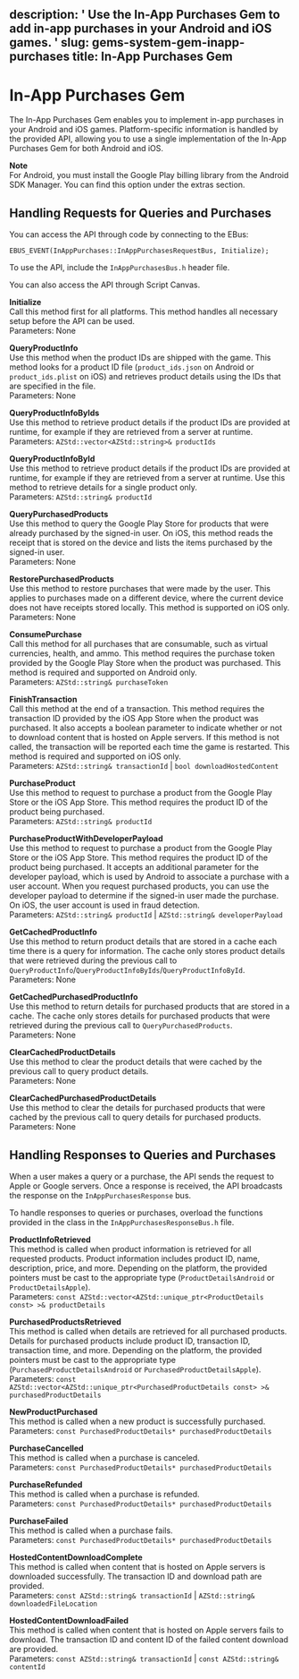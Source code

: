 description: ' Use the In-App Purchases Gem to add in-app purchases in your Android
  and iOS games. '
slug: gems-system-gem-inapp-purchases
title: In-App Purchases Gem
---
# In\-App Purchases Gem<a name="gems-system-gem-inapp-purchases"></a>

The In\-App Purchases Gem enables you to implement in\-app purchases in your Android and iOS games\. Platform\-specific information is handled by the provided API, allowing you to use a single implementation of the In\-App Purchases Gem for both Android and iOS\.

**Note**  
For Android, you must install the Google Play billing library from the Android SDK Manager\. You can find this option under the extras section\.

## Handling Requests for Queries and Purchases<a name="gem-inapp-purchases-requests-for-queries-purchases"></a>

You can access the API through code by connecting to the EBus:

```
EBUS_EVENT(InAppPurchases::InAppPurchasesRequestBus, Initialize);
```

To use the API, include the `InAppPurchasesBus.h` header file\.

You can also access the API through Script Canvas\.

**Initialize**  
Call this method first for all platforms\. This method handles all necessary setup before the API can be used\.  
Parameters: None

**QueryProductInfo**  
Use this method when the product IDs are shipped with the game\. This method looks for a product ID file \(`product_ids.json` on Android or `product_ids.plist` on iOS\) and retrieves product details using the IDs that are specified in the file\.  
Parameters: None

**QueryProductInfoByIds**  
Use this method to retrieve product details if the product IDs are provided at runtime, for example if they are retrieved from a server at runtime\.  
Parameters: `AZStd::vector<AZStd::string>& productIds`

**QueryProductInfoById**  
Use this method to retrieve product details if the product IDs are provided at runtime, for example if they are retrieved from a server at runtime\. Use this method to retrieve details for a single product only\.  
Parameters: `AZStd::string& productId`

**QueryPurchasedProducts**  
Use this method to query the Google Play Store for products that were already purchased by the signed\-in user\. On iOS, this method reads the receipt that is stored on the device and lists the items purchased by the signed\-in user\.  
Parameters: None

**RestorePurchasedProducts**  
Use this method to restore purchases that were made by the user\. This applies to purchases made on a different device, where the current device does not have receipts stored locally\. This method is supported on iOS only\.  
Parameters: None

**ConsumePurchase**  
Call this method for all purchases that are consumable, such as virtual currencies, health, and ammo\. This method requires the purchase token provided by the Google Play Store when the product was purchased\. This method is required and supported on Android only\.  
Parameters: `AZStd::string& purchaseToken`

**FinishTransaction**  
Call this method at the end of a transaction\. This method requires the transaction ID provided by the iOS App Store when the product was purchased\. It also accepts a boolean parameter to indicate whether or not to download content that is hosted on Apple servers\. If this method is not called, the transaction will be reported each time the game is restarted\. This method is required and supported on iOS only\.  
Parameters: `AZStd::string& transactionId` \| `bool downloadHostedContent`

**PurchaseProduct**  
Use this method to request to purchase a product from the Google Play Store or the iOS App Store\. This method requires the product ID of the product being purchased\.  
Parameters: `AZStd::string& productId`

**PurchaseProductWithDeveloperPayload**  
Use this method to request to purchase a product from the Google Play Store or the iOS App Store\. This method requires the product ID of the product being purchased\. It accepts an additional parameter for the developer payload, which is used by Android to associate a purchase with a user account\. When you request purchased products, you can use the developer payload to determine if the signed\-in user made the purchase\. On iOS, the user account is used in fraud detection\.  
Parameters: `AZStd::string& productId` \| `AZStd::string& developerPayload`

**GetCachedProductInfo**  
Use this method to return product details that are stored in a cache each time there is a query for information\. The cache only stores product details that were retrieved during the previous call to `QueryProductInfo`/`QueryProductInfoByIds`/`QueryProductInfoById`\.  
Parameters: None

**GetCachedPurchasedProductInfo**  
Use this method to return details for purchased products that are stored in a cache\. The cache only stores details for purchased products that were retrieved during the previous call to `QueryPurchasedProducts`\.  
Parameters: None

**ClearCachedProductDetails**  
Use this method to clear the product details that were cached by the previous call to query product details\.  
Parameters: None

**ClearCachedPurchasedProductDetails**  
Use this method to clear the details for purchased products that were cached by the previous call to query details for purchased products\.  
Parameters: None

## Handling Responses to Queries and Purchases<a name="gem-inapp-purchases-responses-to-queries-purchases"></a>

When a user makes a query or a purchase, the API sends the request to Apple or Google servers\. Once a response is received, the API broadcasts the response on the `InAppPurchasesResponse` bus\.

To handle responses to queries or purchases, overload the functions provided in the class in the `InAppPurchasesResponseBus.h` file\.

**ProductInfoRetrieved**  
This method is called when product information is retrieved for all requested products\. Product information includes product ID, name, description, price, and more\. Depending on the platform, the provided pointers must be cast to the appropriate type \(`ProductDetailsAndroid` or `ProductDetailsApple`\)\.  
Parameters: `const AZStd::vector<AZStd::unique_ptr<ProductDetails const> >& productDetails`

**PurchasedProductsRetrieved**  
This method is called when details are retrieved for all purchased products\. Details for purchased products include product ID, transaction ID, transaction time, and more\. Depending on the platform, the provided pointers must be cast to the appropriate type \(`PurchasedProductDetailsAndroid` or `PurchasedProductDetailsApple`\)\.  
Parameters: `const AZStd::vector<AZStd::unique_ptr<PurchasedProductDetails const> >& purchasedProductDetails`

**NewProductPurchased**  
This method is called when a new product is successfully purchased\.  
Parameters: `const PurchasedProductDetails* purchasedProductDetails`

**PurchaseCancelled**  
This method is called when a purchase is canceled\.  
Parameters: `const PurchasedProductDetails* purchasedProductDetails`

**PurchaseRefunded**  
This method is called when a purchase is refunded\.  
Parameters: `const PurchasedProductDetails* purchasedProductDetails`

**PurchaseFailed**  
This method is called when a purchase fails\.  
Parameters: `const PurchasedProductDetails* purchasedProductDetails`

**HostedContentDownloadComplete**  
This method is called when content that is hosted on Apple servers is downloaded successfully\. The transaction ID and download path are provided\.  
Parameters: `const AZStd::string& transactionId` \| `AZStd::string& downloadedFileLocation`

**HostedContentDownloadFailed**  
This method is called when content that is hosted on Apple servers fails to download\. The transaction ID and content ID of the failed content download are provided\.  
Parameters: `const AZStd::string& transactionId` \| `const AZStd::string& contentId`